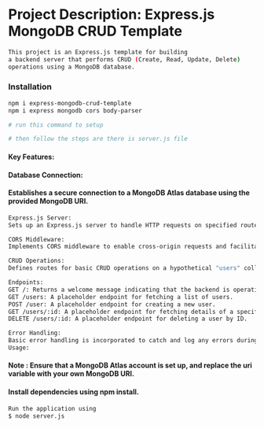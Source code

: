 # Project Description: Express.js MongoDB CRUD Template

```bash
This project is an Express.js template for building
a backend server that performs CRUD (Create, Read, Update, Delete)
operations using a MongoDB database.
```

### Installation

```bash
npm i express-mongodb-crud-template
npm i express mongodb cors body-parser

# run this command to setup 

# then follow the steps are there is server.js file
```

#### Key Features:

#### Database Connection:

#### Establishes a secure connection to a MongoDB Atlas database using the provided MongoDB URI.

```bash
Express.js Server:
Sets up an Express.js server to handle HTTP requests on specified routes.
```

```bash
CORS Middleware:
Implements CORS middleware to enable cross-origin requests and facilitate communication with frontend applications.
```

```bash
CRUD Operations:
Defines routes for basic CRUD operations on a hypothetical "users" collection in the MongoDB database.
```

```bash
Endpoints:
GET /: Returns a welcome message indicating that the backend is operational.
GET /users: A placeholder endpoint for fetching a list of users.
POST /user: A placeholder endpoint for creating a new user.
GET /users/:id: A placeholder endpoint for fetching details of a specific user by ID.
DELETE /users/:id: A placeholder endpoint for deleting a user by ID.
```

```bash
Error Handling:
Basic error handling is incorporated to catch and log any errors during database connection and server operation.
Usage:
```

#### Note : Ensure that a MongoDB Atlas account is set up, and replace the uri variable with your own MongoDB URI.

#### Install dependencies using npm install.

```bash
Run the application using
$ node server.js
```
